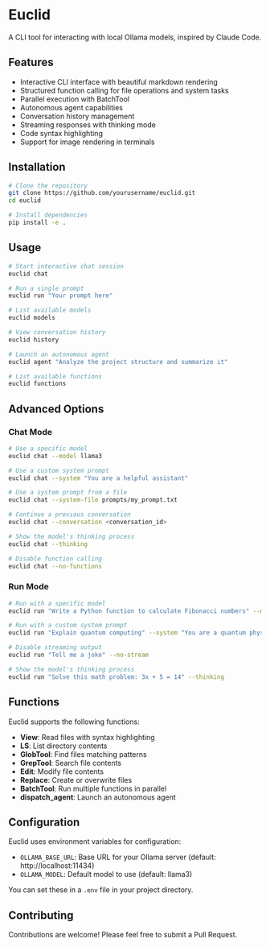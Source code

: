 # Euclid

A CLI tool for interacting with local Ollama models, inspired by Claude Code.

## Features

- Interactive CLI interface with beautiful markdown rendering
- Structured function calling for file operations and system tasks
- Parallel execution with BatchTool
- Autonomous agent capabilities
- Conversation history management
- Streaming responses with thinking mode
- Code syntax highlighting
- Support for image rendering in terminals

## Installation

```bash
# Clone the repository
git clone https://github.com/yourusername/euclid.git
cd euclid

# Install dependencies
pip install -e .
```

## Usage

```bash
# Start interactive chat session
euclid chat

# Run a single prompt
euclid run "Your prompt here"

# List available models
euclid models

# View conversation history
euclid history

# Launch an autonomous agent
euclid agent "Analyze the project structure and summarize it"

# List available functions
euclid functions
```

## Advanced Options

### Chat Mode

```bash
# Use a specific model
euclid chat --model llama3

# Use a custom system prompt
euclid chat --system "You are a helpful assistant"

# Use a system prompt from a file
euclid chat --system-file prompts/my_prompt.txt

# Continue a previous conversation
euclid chat --conversation <conversation_id>

# Show the model's thinking process
euclid chat --thinking

# Disable function calling
euclid chat --no-functions
```

### Run Mode

```bash
# Run with a specific model
euclid run "Write a Python function to calculate Fibonacci numbers" --model codellama

# Run with a custom system prompt
euclid run "Explain quantum computing" --system "You are a quantum physics expert"

# Disable streaming output
euclid run "Tell me a joke" --no-stream

# Show the model's thinking process
euclid run "Solve this math problem: 3x + 5 = 14" --thinking
```

## Functions

Euclid supports the following functions:

- **View**: Read files with syntax highlighting
- **LS**: List directory contents
- **GlobTool**: Find files matching patterns
- **GrepTool**: Search file contents
- **Edit**: Modify file contents
- **Replace**: Create or overwrite files
- **BatchTool**: Run multiple functions in parallel
- **dispatch_agent**: Launch an autonomous agent

## Configuration

Euclid uses environment variables for configuration:

- `OLLAMA_BASE_URL`: Base URL for your Ollama server (default: http://localhost:11434)
- `OLLAMA_MODEL`: Default model to use (default: llama3)

You can set these in a `.env` file in your project directory.

## Contributing

Contributions are welcome! Please feel free to submit a Pull Request.